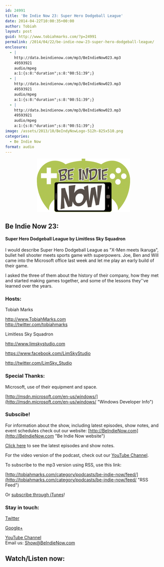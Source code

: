 ```yaml
---
id: 24991
title: 'Be Indie Now 23: Super Hero Dodgeball League'
date: 2014-04-22T10:00:35+00:00
author: Tobiah
layout: post
guid: http://www.tobiahmarks.com/?p=24991
permalink: /2014/04/22/be-indie-now-23-super-hero-dodgeball-league/
enclosure:
  - |
    http://data.beindienow.com/mp3/BeIndieNow023.mp3
    49593921
    audio/mpeg
    a:1:{s:8:"duration";s:8:"00:51:39";}
  - |
    http://data.beindienow.com/mp3/BeIndieNow023.mp3
    49593921
    audio/mpeg
    a:1:{s:8:"duration";s:8:"00:51:39";}
  - |
    http://data.beindienow.com/mp3/BeIndieNow023.mp3
    49593921
    audio/mpeg
    a:1:{s:8:"duration";s:8:"00:51:39";}
image: /assets/2013/10/BeIndyNowLogo-512h-825x510.png
categories:
  - Be Indie Now
format: audio
---
```

<p style="text-align: center;">
  <img class="aligncenter" src="/assets/2013/10/BeIndyNowLogo-512h-300x173.png?resize=300%2C172" alt="Be Indie Now 23" width="300" height="172" data-recalc-dims="1" />
</p>

## Be Indie Now 23:

#### Super Hero Dodgeball League by Limitless Sky Squadron

I would describe Super Hero Dodgeball League as "X-Men meets Ikaruga", bullet hell shooter meets sports game with superpowers. Joe, Ben and Will came into the Microsoft office last week and let me play an early build of their game.

I asked the three of them about the history of their company, how they met and started making games together, and some of the lessons they''ve learned over the years.

#### <!--more-->

### Hosts:

Tobiah Marks
  
<a title="Tobiah Twitter" href="http://twitter.com/tobiahmarks" target="_blank">http://www.TobiahMarks.com<br /> http://twitter.com/tobiahmarks</a>

Limitless Sky Squadron
  
<http://www.limskystudio.com>
  
<https://www.facebook.com/LimSkyStudio>
  
<http://twitter.com/LimSky_Studio>

### Special Thanks:

Microsoft, use of their equipment and space.
  
[http://msdn.microsoft.com/en-us/windows/](http://msdn.microsoft.com/en-us/windows/ "Windows Developer Info")

### Subscibe!

For information about the show, including latest episodes, show notes, and event schedules check out our website: [http://BeIndieNow.com](http://BeIndieNow.com "Be Indie Now website")

[Click here](http://tobiahmarks.com/category/podcasts/be-indie-now/ "Be Indie Now episodes and show notes") to see the latest episodes and show notes.

For the video version of the podcast, check out our <a title="YouTube" href="http://www.youtube.com/channel/UCW6QQfnk1In7woq619zgD0g" target="_blank">YouTube Channel</a>.

To subscribe to the mp3 version using RSS, use this link:
  
[http://tobiahmarks.com/category/podcasts/be-indie-now/feed/](http://tobiahmarks.com/category/podcasts/be-indie-now/feed/ "RSS Feed")

Or <a title="iTunes" href="https://itunes.apple.com/us/podcast/be-indie-now/id734501818 " target="_blank">subscribe through iTunes</a>!

### Stay in touch:

<a title="Twitter" href="http://twitter.com/BeIndieNow" target="_blank">Twitter</a>
  
<a href="https://plus.google.com/105885018850238693949" target="_blank" rel="publisher">Google+</a>
  
<a title="YouTube" href="http://www.youtube.com/channel/UCW6QQfnk1In7woq619zgD0g" target="_blank">YouTube Channel<br /> </a>Email us: <Show@BeIndieNow.com>

## Watch/Listen now: